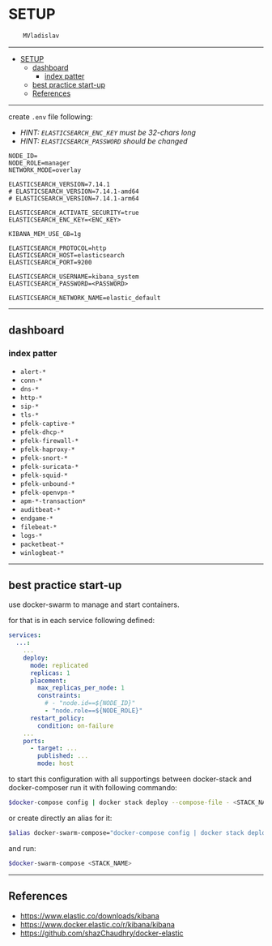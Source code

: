 # SETUP

```sh
    MVladislav
```

---

- [SETUP](#setup)
  - [dashboard](#dashboard)
    - [index patter](#index-patter)
  - [best practice start-up](#best-practice-start-up)
  - [References](#references)

---

create `.env` file following:

- _HINT: `ELASTICSEARCH_ENC_KEY` must be 32-chars long_
- _HINT: `ELASTICSEARCH_PASSWORD` should be changed_

```env
NODE_ID=
NODE_ROLE=manager
NETWORK_MODE=overlay

ELASTICSEARCH_VERSION=7.14.1
# ELASTICSEARCH_VERSION=7.14.1-amd64
# ELASTICSEARCH_VERSION=7.14.1-arm64

ELASTICSEARCH_ACTIVATE_SECURITY=true
ELASTICSEARCH_ENC_KEY=<ENC_KEY>

KIBANA_MEM_USE_GB=1g

ELASTICSEARCH_PROTOCOL=http
ELASTICSEARCH_HOST=elasticsearch
ELASTICSEARCH_PORT=9200

ELASTICSEARCH_USERNAME=kibana_system
ELASTICSEARCH_PASSWORD=<PASSWORD>

ELASTICSEARCH_NETWORK_NAME=elastic_default
```

---

## dashboard

### index patter

- `alert-*`
- `conn-*`
- `dns-*`
- `http-*`
- `sip-*`
- `tls-*`
- `pfelk-captive-*`
- `pfelk-dhcp-*`
- `pfelk-firewall-*`
- `pfelk-haproxy-*`
- `pfelk-snort-*`
- `pfelk-suricata-*`
- `pfelk-squid-*`
- `pfelk-unbound-*`
- `pfelk-openvpn-*`
- `apm-*-transaction*`
- `auditbeat-*`
- `endgame-*`
- `filebeat-*`
- `logs-*`
- `packetbeat-*`
- `winlogbeat-*`

---

## best practice start-up

use docker-swarm to manage and start containers.

for that is in each service following defined:

```yml
services:
  ...:
    ...
    deploy:
      mode: replicated
      replicas: 1
      placement:
        max_replicas_per_node: 1
        constraints:
          # - "node.id==${NODE_ID}"
          - "node.role==${NODE_ROLE}"
      restart_policy:
        condition: on-failure
    ...
    ports:
      - target: ...
        published: ...
        mode: host
```

to start this configuration with all supportings between docker-stack and docker-composer
run it with following commando:

```sh
$docker-compose config | docker stack deploy --compose-file - <STACK_NAME>
```

or create directly an alias for it:

```sh
$alias docker-swarm-compose="docker-compose config | docker stack deploy --compose-file -"
```

and run:

```sh
$docker-swarm-compose <STACK_NAME>
```

---

## References

- <https://www.elastic.co/downloads/kibana>
- <https://www.docker.elastic.co/r/kibana/kibana>
- <https://github.com/shazChaudhry/docker-elastic>
